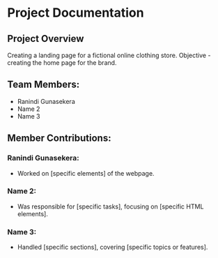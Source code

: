 # Project Documentation

## Project Overview

Creating a landing page for a fictional online clothing store. 
Objective - creating the home page for the brand.

## Team Members:

-   Ranindi Gunasekera
-   Name 2
-   Name 3

## Member Contributions:

### Ranindi Gunasekera:

-   Worked on [specific elements] of the webpage.

### Name 2:

-   Was responsible for [specific tasks], focusing on [specific HTML elements].

### Name 3:

-   Handled [specific sections], covering [specific topics or features].